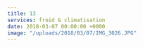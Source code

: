 ```yaml
---
title: 13
services: froid & climatisation
date: 2018-03-07 00:00:00 +0000
image: "/uploads/2018/03/07/IMG_3026.JPG"
---
```

